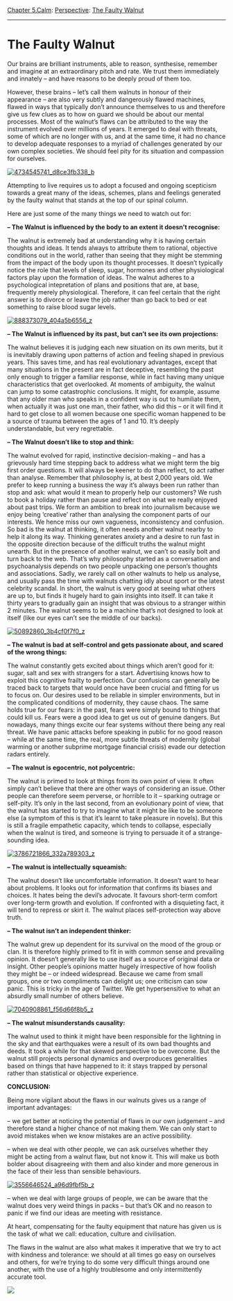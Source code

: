 [Chapter 5.Calm](https://www.theschooloflife.com/thebookoflife/category/calm/): [Perspective](https://www.theschooloflife.com/thebookoflife/category/calm/perspective/): [The Faulty Walnut](https://www.theschooloflife.com/thebookoflife/the-faulty-walnut/)

* * *

# The Faulty Walnut

Our brains are brilliant instruments, able to reason, synthesise, remember and imagine at an extraordinary pitch and rate. We trust them immediately and innately – and have reasons to be deeply proud of them too.

However, these brains – let’s call them walnuts in honour of their appearance – are also very subtly and dangerously flawed machines, flawed in ways that typically don’t announce themselves to us and therefore give us few clues as to how on guard we should be about our mental processes. Most of the walnut’s flaws can be attributed to the way the instrument evolved over millions of years. It emerged to deal with threats, some of which are no longer with us, and at the same time, it had no chance to develop adequate responses to a myriad of challenges generated by our own complex societies. We should feel pity for its situation and compassion for ourselves.

[![4734545741_d8ce3fb338_b](https://www.theschooloflife.com/thebookoflife/wp-content/uploads/2015/07/4734545741_d8ce3fb338_b.jpg)](http://www.thebookoflife.org/wp-content/uploads/2015/07/4734545741_d8ce3fb338_b.jpg)

Attempting to live requires us to adopt a focused and ongoing scepticism towards a great many of the ideas, schemes, plans and feelings generated by the faulty walnut that stands at the top of our spinal column.

Here are just some of the many things we need to watch out for:

**– The Walnut is influenced by the body to an extent it doesn’t recognise:**

The walnut is extremely bad at understanding why it is having certain thoughts and ideas. It tends always to attribute them to rational, objective conditions out in the world, rather than seeing that they might be stemming from the impact of the body upon its thought processes. It doesn’t typically notice the role that levels of sleep, sugar, hormones and other physiological factors play upon the formation of ideas. The walnut adheres to a psychological intepretation of plans and positions that are, at base, frequently merely physiological. Therefore, it can feel certain that the right answer is to divorce or leave the job rather than go back to bed or eat something to raise blood sugar levels.

[![888373079_404a5b6556_z](https://www.theschooloflife.com/thebookoflife/wp-content/uploads/2015/07/888373079_404a5b6556_z.jpg)](http://www.thebookoflife.org/wp-content/uploads/2015/07/888373079_404a5b6556_z.jpg)

**– The Walnut is influenced by its past, but can’t see its own projections:**

The walnut believes it is judging each new situation on its own merits, but it is inevitably drawing upon patterns of action and feeling shaped in previous years. This saves time, and has real evolutionary advantages, except that many situations in the present are in fact deceptive, resembling the past only enough to trigger a familiar response, while in fact having many unique characteristics that get overlooked. At moments of ambiguity, the walnut can jump to some catastrophic conclusions. It might, for example, assume that any older man who speaks in a confident way is out to humiliate them, when actually it was just one man, their father, who did this – or it will find it hard to get close to all women because one specific woman happened to be a source of trauma between the ages of 1 and 10. It’s deeply understandable, but very regrettable.

**– The Walnut doesn’t like to stop and think:**

The walnut evolved for rapid, instinctive decision-making – and has a grievously hard time stepping back to address what we might term the big first order questions. It will always be keener to do than reflect, to act rather than analyse. Remember that philosophy is, at best 2,000 years old. We prefer to keep running a business the way it’s always been run rather than stop and ask: what would it mean to properly help our customers? We rush to book a holiday rather than pause and reflect on what we really enjoyed about past trips. We form an ambition to break into journalism because we enjoy being ‘creative’ rather than analysing the component parts of our interests. We hence miss our own vagueness, inconsistency and confusion. So bad is the walnut at thinking, it often needs another walnut nearby to help it along its way. Thinking generates anxiety and a desire to run fast in the opposite direction because of the difficult truths the walnut might unearth. But in the presence of another walnut, we can’t so easily bolt and turn back to the web. That’s why philosophy started as a conversation and psychoanalysis depends on two people unpacking one person’s thoughts and associations. Sadly, we rarely call on other walnuts to help us analyse, and usually pass the time with walnuts chatting idly about sport or the latest celebrity scandal. In short, the walnut is very good at seeing what others are up to, but finds it hugely hard to gain insights into itself. It can take it thirty years to gradually gain an insight that was obvious to a stranger within 2 minutes. The walnut seems to be a machine that’s not designed to look at itself (like our eyes can’t see the middle of our backs).

[![50892860_3b4cf0f7f0_z](https://www.theschooloflife.com/thebookoflife/wp-content/uploads/2015/07/50892860_3b4cf0f7f0_z.jpg)](http://www.thebookoflife.org/wp-content/uploads/2015/07/50892860_3b4cf0f7f0_z.jpg)

**– The walnut is bad at self-control and gets passionate about, and scared of the wrong things:**

The walnut constantly gets excited about things which aren’t good for it: sugar, salt and sex with strangers for a start. Advertising knows how to exploit this cognitive frailty to perfection. Our confusions can generally be traced back to targets that would once have been crucial and fitting for us to focus on. Our desires used to be reliable in simpler environments, but in the complicated conditions of modernity, they cause chaos. The same holds true for our fears: in the past, fears were simply bound to things that could kill us. Fears were a good idea to get us out of genuine dangers. But nowadays, many things excite our fear systems without there being any real threat. We have panic attacks before speaking in public for no good reason – while at the same time, the real, more subtle threats of modernity (global warming or another subprime mortgage financial crisis) evade our detection radars entirely.

**– The walnut is egocentric, not polycentric:**

The walnut is primed to look at things from its own point of view. It often simply can’t believe that there are other ways of considering an issue. Other people can therefore seem perverse, or horrible to it – sparking outrage or self-pity. It’s only in the last second, from an evolutionary point of view, that the walnut has started to try to imagine what it might be like to be someone else (a symptom of this is that it’s learnt to take pleasure in novels). But this is still a fragile empathetic capacity, which tends to collapse, especially when the walnut is tired, and someone is trying to persuade it of a strange-sounding idea.

[![3786721866_332a789303_z](https://www.theschooloflife.com/thebookoflife/wp-content/uploads/2015/07/3786721866_332a789303_z.jpg)](http://www.thebookoflife.org/wp-content/uploads/2015/07/3786721866_332a789303_z.jpg)

**– The walnut is intellectually squeamish:**

The walnut doesn’t like uncomfortable information. It doesn’t want to hear about problems. It looks out for information that confirms its biases and choices. It hates being the devil’s advocate. It favours short-term comfort over long-term growth and evolution. If confronted with a disquieting fact, it will tend to repress or skirt it. The walnut places self-protection way above truth.

**– The walnut isn’t an independent thinker:**

The walnut grew up dependent for its survival on the mood of the group or clan. It is therefore highly primed to fit in with common sense and prevailing opinion. It doesn’t generally like to use itself as a source of original data or insight. Other people’s opinions matter hugely irrespective of how foolish they might be – or indeed widespread. Because we came from small groups, one or two compliments can delight us; one criticism can sow panic. This is tricky in the age of Twitter. We get hypersensitive to what an absurdly small number of others believe.

[![7040908861_f56d66f8b5_z](https://www.theschooloflife.com/thebookoflife/wp-content/uploads/2015/07/7040908861_f56d66f8b5_z.jpg)](http://www.thebookoflife.org/wp-content/uploads/2015/07/7040908861_f56d66f8b5_z.jpg)

**– The walnut misunderstands causality:**

The walnut used to think it might have been responsible for the lightning in the sky and that earthquakes were a result of its own bad thoughts and deeds. It took a while for that skewed perspective to be overcome. But the walnut still projects personal dynamics and overproduces generalities based on things that have happened to it: it stays trapped by personal rather than statistical or objective experience.

**CONCLUSION:**

Being more vigilant about the flaws in our walnuts gives us a range of important advantages:

– we get better at noticing the potential of flaws in our own judgement – and therefore stand a higher chance of not making them. We can only start to avoid mistakes when we know mistakes are an active possibility.

– when we deal with other people, we can ask ourselves whether they might be acting from a walnut flaw, but not know it. This will make us both bolder about disagreeing with them and also kinder and more generous in the face of their less than sensible behaviours.

[![3556646524_a96d9fbf5b_z](https://www.theschooloflife.com/thebookoflife/wp-content/uploads/2015/07/3556646524_a96d9fbf5b_z.jpg)](http://www.thebookoflife.org/wp-content/uploads/2015/07/3556646524_a96d9fbf5b_z.jpg)

– when we deal with large groups of people, we can be aware that the walnut does very weird things in packs – but that’s OK and no reason to panic if we find our ideas are meeting with resistance.

At heart, compensating for the faulty equipment that nature has given us is the task of what we call: education, culture and civilisation.

The flaws in the walnut are also what makes it imperative that we try to act with kindness and tolerance: we should at all times go easy on ourselves and others, for we’re trying to do some very difficult things around one another, with the use of a highly troublesome and only intermittently accurate tool.

[![](https://img.youtube.com/vi/ilEwSPljeFc/0.jpg)](https://www.youtube.com/embed/ilEwSPljeFc '')
